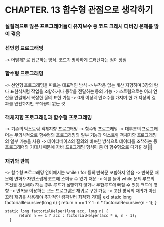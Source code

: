 # CHAPTER. 13 함수형 관점으로 생각하기

### 실질적으로 많은 프로그래머들이 유지보수 중 코드 크래시 디버깅 문제를 많이 겪음



### 선언형 프로그래밍
-> 어떻게? 로 접근하는 방식, 코드가 명확하게 드러난다는 점이 장점



### 함수형 프로그래밍
-> 선언형 프로그래밍을 따르는 대표적인 방식
-> 부작용 없는 계산 지향하며 3장의 람다 표현식처럼 작업을 조합하거나 동작을 전달하는 등의 기능
-> 스트림으로는 여러 연산을 연결해서 복잡한 질의 표현 가능
-> 0개 이상의 인ㅇ수를 가지며 한 개 이상의 결과를 반환하지만 부작용이 없는 것



### 객체지향 프로그래밍과 함수형 프로그래밍
-> 기존의 익스트림 객체지향 프로그래밍 -> 함수형 프로그래밍
-> 대부분의 프로그래머는 무의식적으로 함수형의 프로그래밍의 일부 기능과 익스트림 객체지향 프로그래밍의 일부 기능을 사용
-> 데이터베이스의 질의와 비슷한 방식으로 데이터를 조작하는 등 프로그래머의 기대치 때문에 자바 프로그래밍 형식이 좀 더 함수형으로 다가갈 것



### 재귀와 반복
-> 함수형 프로그래밍 언어에서는 while / for 등의 반복문 포함하지 않음
-> 반복문 때문에 변화가 자연스럽게 코드에 스며들 수 있기 때문
-> 예를 들어 while 문의 루프의 조건을 갱신해야 하는 경우 루프가 실행되지 않거나 무한루프에 빠질 수 있듯 코드에 영향
-> 반복을 이용하는 모든 프로그램은 재귀로 구현 가능
-> 고전 방식의 재귀가 아닌 꼬리 재귀를 사용해야 추가적인 컴파일러 최적화 기대
ex) static long factorialRecursive(long n) {
		  return n == 1 ? 1 : n * factorialRecursive(n - 1);
	  } 

    static long factorialHelper(long acc, long n) {
		  return n == 1 ? acc : factorialHelper(acc * n, n - 1);
	  } 
